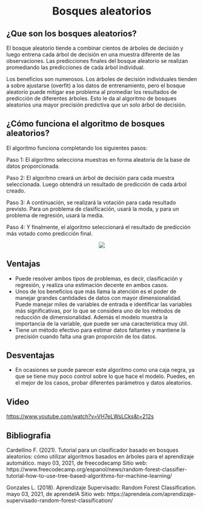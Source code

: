 # <p align="center" > Bosques aleatorios </p> 

## ¿Que son los bosques aleatorios?

<p> El bosque aleatorio tiende a combinar cientos de árboles de decisión y luego entrena cada árbol de decisión en una muestra diferente de las observaciones.
Las predicciones finales del bosque aleatorio se realizan promediando las predicciones de cada árbol individual.</p> 
<p> Los beneficios son numerosos. Los árboles de decisión individuales tienden a sobre ajustarse (overfit) a los datos de entrenamiento, pero el bosque aleatorio puede mitigar ese problema al promediar los resultados de predicción de diferentes árboles. Esto le da al algoritmo de bosques aleatorios una mayor precisión predictiva que un solo árbol de decisión.</p> 

## ¿Cómo funciona el algoritmo de bosques aleatorios?
El algoritmo funciona completando los siguientes pasos:

<p> Paso 1: El algoritmo selecciona muestras en forma aleatoria de la base de datos proporcionada.</p> 

<p> Paso 2: El algoritmo creará un árbol de decisión para cada muestra seleccionada. Luego obtendrá un resultado de predicción de cada árbol creado.</p> 

<p> Paso 3: A continuación, se realizará la votación para cada resultado previsto. Para un problema de clasificación, usará la moda, y para un problema de regresión, usará la media.</p> 

<p> Paso 4: Y finalmente, el algoritmo seleccionará el resultado de predicción más votado como predicción final.</p> 

<p align="center">
  <img src="https://www.iartificial.net/wp-content/uploads/2019/06/Random-Forest-Bagging.png" />
</p>

## Ventajas
* Puede resolver ambos tipos de problemas, es decir, clasificación y regresión, y realiza una estimación decente en ambos casos.
* Unos de los beneficios que más llama la atención es el poder de manejar grandes cantidades de datos con mayor dimensionalidad. Puede manejar miles de variables de entrada e identificar las variables más significativas, por lo que se considera uno de los métodos de reducción de dimensionalidad. Además el modelo muestra la importancia de la variable, que puede ser una característica muy útil.
* Tiene un método efectivo para estimar datos faltantes y mantiene la precisión cuando falta una gran proporción de los datos.

## Desventajas
* En ocasiones se puede parecer este algoritmo como una caja negra, ya que se tiene muy poco control sobre lo que hace el modelo. Puedes, en el mejor de los casos, probar diferentes parámetros y datos aleatorios.

## Video
https://www.youtube.com/watch?v=VH7eLWsLCks&t=212s

## Bibliografia

<p>Cardellino F. (2021). Tutorial para un clasificador basado en bosques aleatorios: cómo utilizar algoritmos basados en árboles para el aprendizaje automático. mayo 03, 2021, de freecodecamp Sitio web: https://www.freecodecamp.org/espanol/news/random-forest-classifier-tutorial-how-to-use-tree-based-algorithms-for-machine-learning/</p>

<p>Gonzales L. (2018). Aprendizaje Supervisado: Random Forest Classification. mayo 03, 2021, de aprendeIA Sitio web: https://aprendeia.com/aprendizaje-supervisado-random-forest-classification/</p>

